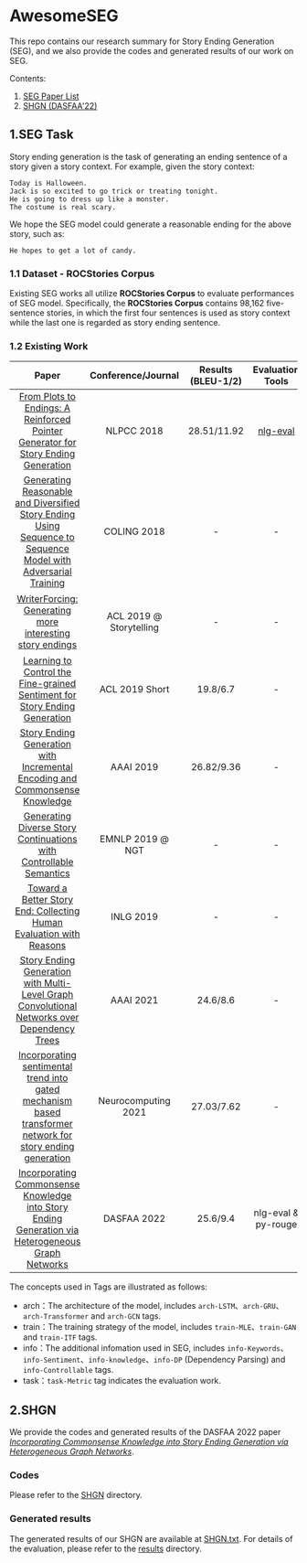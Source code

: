 # AwesomeSEG
This repo contains our research summary for Story Ending Generation (SEG), and we also provide the codes and generated results of our work on SEG.   

Contents:  
1. [SEG Paper List](https://github.com/krystalan/AwesomeSEG#1seg-task)
2. [SHGN (DASFAA'22)](https://github.com/krystalan/AwesomeSEG#2shgn)

## 1.SEG Task
Story ending generation is the task of generating an ending sentence of a story given a story context. For example, given the story context:
```
Today is Halloween. 
Jack is so excited to go trick or treating tonight.
He is going to dress up like a monster.
The costume is real scary.
```
We hope the SEG model could generate a reasonable ending for the above story, such as:  
```
He hopes to get a lot of candy.
```

### 1.1 Dataset - ROCStories Corpus
Existing SEG works all utilize **ROCStories Corpus** to evaluate performances of SEG model. Specifically, the **ROCStories Corpus** contains 98,162 five-sentence stories, in which the first four sentences is used as story context while the last one is regarded as story ending sentence.

### 1.2 Existing Work
| Paper | Conference/Journal | Results (BLEU-1/2) | Evaluation Tools | Code | Tags |
| :--: | :--: | :--: | :--: | :--: | :--: |
| [From Plots to Endings: A Reinforced Pointer Generator for Story Ending Generation](https://arxiv.org/abs/1901.03459) | NLPCC 2018 | 28.51/11.92 | [nlg-eval](https://github.com/Maluuba/nlg-eval) | [SEG](https://github.com/blcunlp/SEG) ![](https://img.shields.io/github/stars/blcunlp/SEG.svg?style=social) |`arch-LSTM`、`train-MLE`|
| [Generating Reasonable and Diversified Story Ending Using Sequence to Sequence Model with Adversarial Training](https://aclanthology.org/C18-1088/) | COLING 2018 | - | - | `arch-LSTM`、`train-GAN`、`train-MLE` |
| [WriterForcing: Generating more interesting story endings](https://aclanthology.org/W19-3413/) | ACL 2019 @ Storytelling | - | - | [WriterForcing](https://github.com/witerforcing/WriterForcing) ![](https://img.shields.io/github/stars/witerforcing/WriterForcing.svg?style=social) | `arch-GRU`、`info-Keywords`、`train-MLE`、`train-ITF` |
| [Learning to Control the Fine-grained Sentiment for Story Ending Generation](https://aclanthology.org/P19-1603/) | ACL 2019 Short | 19.8/6.7 | - | [sentimental-story-ending](https://github.com/Hunter-DDM/sentimental-story-ending) ![](https://img.shields.io/github/stars/Hunter-DDM/sentimental-story-ending.svg?style=social) | `arch-LSTM`、`info-Sentiment`、`train-MLE` |
| [Story Ending Generation with Incremental Encoding and Commonsense Knowledge](https://arxiv.org/abs/1808.10113) | AAAI 2019 | 26.82/9.36 | - | [StoryEndGen](https://github.com/JianGuanTHU/StoryEndGen) ![](https://img.shields.io/github/stars/JianGuanTHU/StoryEndGen.svg?style=social) | `arch-LSTM`、`info-knowledge`、`train-MLE` |
| [Generating Diverse Story Continuations with Controllable Semantics](https://aclanthology.org/D19-5605/) | EMNLP 2019 @ NGT | - | - | - | `arch-LSTM`、`info-Controllable`、`train-MLE` |
| [Toward a Better Story End: Collecting Human Evaluation with Reasons](https://aclanthology.org/W19-8646/) | INLG 2019 | - | - | [SEG_HumanEvaluationReasons](https://github.com/mil-tokyo/SEG_HumanEvaluationReasons) ![](https://img.shields.io/github/stars/mil-tokyo/SEG_HumanEvaluationReasons.svg?style=social) | `task-Metric` |
| [Story Ending Generation with Multi-Level Graph Convolutional Networks over Dependency Trees](https://ojs.aaai.org/index.php/AAAI/article/view/17545) | AAAI 2021 | 24.6/8.6 | - | [MLGCN-DP](https://github.com/VISLANG-Lab/MLGCN-DP) ![](https://img.shields.io/github/stars/VISLANG-Lab/MLGCN-DP.svg?style=social) | `arch-LSTM`、`arch-GCN`、`info-DP`、`train-MLE` |
| [Incorporating sentimental trend into gated mechanism based transformer network for story ending generation](https://www.sciencedirect.com/science/article/abs/pii/S0925231221000618) | Neurocomputing 2021 | 27.03/7.62 | - | - |`arch-Transformer`、`info-Sentiment`、`train-MLE` |
| [Incorporating Commonsense Knowledge into Story Ending Generation via Heterogeneous Graph Networks](https://arxiv.org/abs/2201.12538) | DASFAA 2022 | 25.6/9.4 | nlg-eval & py-rouge | [SHGN](https://github.com/krystalan/AwesomeSEG) | `arch-Transformer`、`arch-gat`、`info-Sentiment`、`info-knowledge` |

The concepts used in Tags are illustrated as follows:  
- arch：The architecture of the model, includes `arch-LSTM`、`arch-GRU`、`arch-Transformer` and `arch-GCN` tags.
- train：The training strategy of the model, includes `train-MLE`、`train-GAN` and `train-ITF` tags.
- info：The additional infomation used in SEG, includes `info-Keywords`、`info-Sentiment`、`info-knowledge`、`info-DP` (Dependency Parsing) and `info-Controllable` tags.
- task：`task-Metric` tag indicates the evaluation work.

## 2.SHGN
We provide the codes and generated results of the DASFAA 2022 paper [*Incorporating Commonsense Knowledge into Story Ending Generation via Heterogeneous Graph Networks*](https://arxiv.org/abs/2201.12538).

### Codes
Please refer to the [SHGN](https://github.com/krystalan/AwesomeSEG/tree/main/SHGN) directory.

### Generated results
The generated results of our SHGN are available at [SHGN.txt](https://github.com/krystalan/AwesomeSEG/blob/main/results/SHGN.txt). For details of the evaluation, please refer to the [results](https://github.com/krystalan/AwesomeSEG/tree/main/results) directory.
